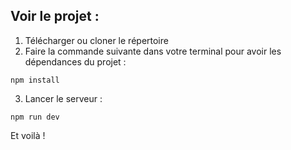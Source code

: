 ## Voir le projet :

1. Télécharger ou cloner le répertoire
2. Faire la commande suivante dans votre terminal pour avoir les dépendances du projet :
```
npm install
```
3. Lancer le serveur :
```
npm run dev
```

Et voilà !